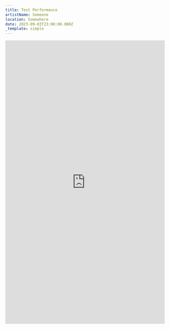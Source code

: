 ```yaml
---
title: Test Performance
artistName: Someone
location: Somewhere
date: 2023-09-03T23:00:00.000Z
_template: simple
---
```


<div style="padding:177.78% 0 0 0;position:relative;"><iframe src="https://player.vimeo.com/video/860667247?badge=0&amp;autopause=0&amp;player_id=0&amp;app_id=58479" frameborder="0" allow="autoplay; fullscreen; picture-in-picture" style="position:absolute;top:0;left:0;width:100%;height:100%;" title="IMG_4622"></iframe></div><script src="https://player.vimeo.com/api/player.js"></script>
